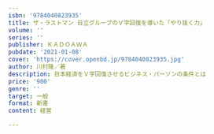```yaml
---
isbn: '9784040823935'
title: ザ・ラストマン 日立グループのＶ字回復を導いた「やり抜く力」
volume: ''
series: ''
publisher: ＫＡＤＯＡＷＡ
pubdate: '2021-01-08'
cover: 'https://cover.openbd.jp/9784040823935.jpg'
author: 川村隆／著
description: 日本経済をＶ字回復させるビジネス・パーソンの条件とは
price: '900'
genre: ''
target: 一般
format: 新書
content: 経営

---
```

